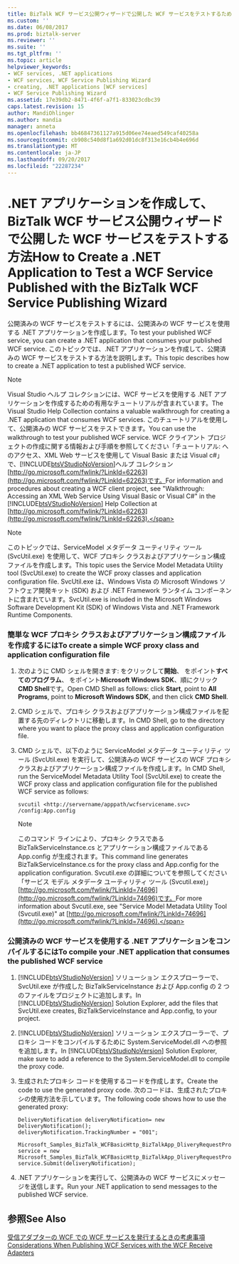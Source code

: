 ```yaml
---
title: BizTalk WCF サービス公開ウィザードで公開した WCF サービスをテストするための .NET アプリケーションを作成する方法 |Microsoft ドキュメント
ms.custom: ''
ms.date: 06/08/2017
ms.prod: biztalk-server
ms.reviewer: ''
ms.suite: ''
ms.tgt_pltfrm: ''
ms.topic: article
helpviewer_keywords:
- WCF services, .NET applications
- WCF services, WCF Service Publishing Wizard
- creating, .NET applications [WCF services]
- WCF Service Publishing Wizard
ms.assetid: 17e39db2-8471-4f6f-a7f1-833023cdbc39
caps.latest.revision: 15
author: MandiOhlinger
ms.author: mandia
manager: anneta
ms.openlocfilehash: bb46847361127a915d06ee74eaed549caf40258a
ms.sourcegitcommit: cb908c540d8f1a692d01dc8f313e16cb4b4e696d
ms.translationtype: MT
ms.contentlocale: ja-JP
ms.lasthandoff: 09/20/2017
ms.locfileid: "22287234"
---
```

# <a name="how-to-create-a-net-application-to-test-a-wcf-service-published-with-the-biztalk-wcf-service-publishing-wizard"></a><span data-ttu-id="e7b8a-102">.NET アプリケーションを作成して、BizTalk WCF サービス公開ウィザードで公開した WCF サービスをテストする方法</span><span class="sxs-lookup"><span data-stu-id="e7b8a-102">How to Create a .NET Application to Test a WCF Service Published with the BizTalk WCF Service Publishing Wizard</span></span>
<span data-ttu-id="e7b8a-103">公開済みの WCF サービスをテストするには、公開済みの WCF サービスを使用する .NET アプリケーションを作成します。</span><span class="sxs-lookup"><span data-stu-id="e7b8a-103">To test your published WCF service, you can create a .NET application that consumes your published WCF service.</span></span> <span data-ttu-id="e7b8a-104">このトピックでは、.NET アプリケーションを作成して、公開済みの WCF サービスをテストする方法を説明します。</span><span class="sxs-lookup"><span data-stu-id="e7b8a-104">This topic describes how to create a .NET application to test a published WCF service.</span></span>  
  
> [!NOTE]
>  <span data-ttu-id="e7b8a-105">Visual Studio ヘルプ コレクションには、WCF サービスを使用する .NET アプリケーションを作成するための有用なチュートリアルが含まれています。</span><span class="sxs-lookup"><span data-stu-id="e7b8a-105">The Visual Studio Help Collection contains a valuable walkthrough for creating a .NET application that consumes WCF services.</span></span> <span data-ttu-id="e7b8a-106">このチュートリアルを使用して、公開済みの WCF サービスをテストできます。</span><span class="sxs-lookup"><span data-stu-id="e7b8a-106">You can use the walkthrough to test your published WCF service.</span></span> <span data-ttu-id="e7b8a-107">WCF クライアント プロジェクトの作成に関する情報および手順を参照してください「チュートリアル: へのアクセス、XML Web サービスを使用して Visual Basic または Visual c#」で、[!INCLUDE[btsVStudioNoVersion](../includes/btsvstudionoversion-md.md)]ヘルプ コレクション[http://go.microsoft.com/fwlink/?LinkId=62263](http://go.microsoft.com/fwlink/?LinkId=62263)です。</span><span class="sxs-lookup"><span data-stu-id="e7b8a-107">For information and procedures about creating a WCF client project, see "Walkthrough: Accessing an XML Web Service Using Visual Basic or Visual C#" in the [!INCLUDE[btsVStudioNoVersion](../includes/btsvstudionoversion-md.md)] Help Collection at [http://go.microsoft.com/fwlink/?LinkId=62263](http://go.microsoft.com/fwlink/?LinkId=62263).</span></span>  
  
> [!NOTE]
>  <span data-ttu-id="e7b8a-108">このトピックでは、ServiceModel メタデータ ユーティリティ ツール (SvcUtil.exe) を使用して、WCF プロキシ クラスおよびアプリケーション構成ファイルを作成します。</span><span class="sxs-lookup"><span data-stu-id="e7b8a-108">This topic uses the Service Model Metadata Utility tool (SvcUtil.exe) to create the WCF proxy classes and application configuration file.</span></span> <span data-ttu-id="e7b8a-109">SvcUtil.exe は、Windows Vista の Microsoft Windows ソフトウェア開発キット (SDK) および .NET Framework ランタイム コンポーネントに含まれています。</span><span class="sxs-lookup"><span data-stu-id="e7b8a-109">SvcUtil.exe is included in the Microsoft Windows Software Development Kit (SDK) of Windows Vista and .NET Framework Runtime Components.</span></span>  
  
### <a name="to-create-a-simple-wcf-proxy-class-and-application-configuration-file"></a><span data-ttu-id="e7b8a-110">簡単な WCF プロキシ クラスおよびアプリケーション構成ファイルを作成するには</span><span class="sxs-lookup"><span data-stu-id="e7b8a-110">To create a simple WCF proxy class and application configuration file</span></span>  
  
1.  <span data-ttu-id="e7b8a-111">次のように CMD シェルを開きます: をクリックして**開始**、 をポイント**すべてのプログラム**、 をポイント**Microsoft Windows SDK**、順にクリック**CMD Shell**です。</span><span class="sxs-lookup"><span data-stu-id="e7b8a-111">Open CMD Shell as follows: click **Start**, point to **All Programs**, point to **Microsoft Windows SDK**, and then click **CMD Shell**.</span></span>  
  
2.  <span data-ttu-id="e7b8a-112">CMD シェルで、プロキシ クラスおよびアプリケーション構成ファイルを配置する先のディレクトリに移動します。</span><span class="sxs-lookup"><span data-stu-id="e7b8a-112">In CMD Shell, go to the directory where you want to place the proxy class and application configuration file.</span></span>  
  
3.  <span data-ttu-id="e7b8a-113">CMD シェルで、以下のように ServiceModel メタデータ ユーティリティ ツール (SvcUtil.exe) を実行して、公開済みの WCF サービスの WCF プロキシ クラスおよびアプリケーション構成ファイルを作成します。</span><span class="sxs-lookup"><span data-stu-id="e7b8a-113">In CMD Shell, run the ServiceModel Metadata Utility Tool (SvcUtil.exe) to create the WCF proxy class and application configuration file for the published WCF service as follows:</span></span>  
  
    ```  
    svcutil <http://servername/apppath/wcfservicename.svc> /config:App.config  
    ```  
  
    > [!NOTE]
    >  <span data-ttu-id="e7b8a-114">このコマンド ラインにより、プロキシ クラスである BizTalkServiceInstance.cs とアプリケーション構成ファイルである App.config が生成されます。</span><span class="sxs-lookup"><span data-stu-id="e7b8a-114">This command line generates BizTalkServiceInstance.cs for the proxy class and App.config for the application configuration.</span></span> <span data-ttu-id="e7b8a-115">Svcutil.exe の詳細についてを参照してください「サービス モデル メタデータ ユーティリティ ツール (Svcutil.exe)」 [http://go.microsoft.com/fwlink/?LinkId=74696](http://go.microsoft.com/fwlink/?LinkId=74696)です。</span><span class="sxs-lookup"><span data-stu-id="e7b8a-115">For more information about Svcutil.exe, see "Service Model Metadata Utility Tool (Svcutil.exe)" at [http://go.microsoft.com/fwlink/?LinkId=74696](http://go.microsoft.com/fwlink/?LinkId=74696).</span></span>  
  
### <a name="to-compile-your-net-application-that-consumes-the-published-wcf-service"></a><span data-ttu-id="e7b8a-116">公開済みの WCF サービスを使用する .NET アプリケーションをコンパイルするには</span><span class="sxs-lookup"><span data-stu-id="e7b8a-116">To compile your .NET application that consumes the published WCF service</span></span>  
  
1.  <span data-ttu-id="e7b8a-117">[!INCLUDE[btsVStudioNoVersion](../includes/btsvstudionoversion-md.md)] ソリューション エクスプローラーで、SvcUtil.exe が作成した BizTalkServiceInstance および App.config の 2 つのファイルをプロジェクトに追加します。</span><span class="sxs-lookup"><span data-stu-id="e7b8a-117">In [!INCLUDE[btsVStudioNoVersion](../includes/btsvstudionoversion-md.md)] Solution Explorer, add the files that SvcUtil.exe creates, BizTalkServiceInstance and App.config, to your project.</span></span>  
  
2.  <span data-ttu-id="e7b8a-118">[!INCLUDE[btsVStudioNoVersion](../includes/btsvstudionoversion-md.md)] ソリューション エクスプローラーで、プロキシ コードをコンパイルするために System.ServiceModel.dll への参照を追加します。</span><span class="sxs-lookup"><span data-stu-id="e7b8a-118">In [!INCLUDE[btsVStudioNoVersion](../includes/btsvstudionoversion-md.md)] Solution Explorer, make sure to add a reference to the System.ServiceModel.dll to compile the proxy code.</span></span>  
  
3.  <span data-ttu-id="e7b8a-119">生成されたプロキシ コードを使用するコードを作成します。</span><span class="sxs-lookup"><span data-stu-id="e7b8a-119">Create the code to use the generated proxy code.</span></span> <span data-ttu-id="e7b8a-120">次のコードは、生成されたプロキシの使用方法を示しています。</span><span class="sxs-lookup"><span data-stu-id="e7b8a-120">The following code shows how to use the generated proxy:</span></span>  
  
    ```  
    DeliveryNotification deliveryNotification= new DeliveryNotification();  
    deliveryNotification.TrackingNumber = "001";  
                Microsoft_Samples_BizTalk_WCFBasicHttp_BizTalkApp_DliveryRequestProcess_DeliveryNotificatonReceivePortClient service = new Microsoft_Samples_BizTalk_WCFBasicHttp_BizTalkApp_DliveryRequestProcess_DeliveryNotificatonReceivePortClient("BasicHttpBinding_ITwoWayAsyncVoid");  
    service.Submit(deliveryNotification);  
    ```  
  
4.  <span data-ttu-id="e7b8a-121">.NET アプリケーションを実行して、公開済みの WCF サービスにメッセージを送信します。</span><span class="sxs-lookup"><span data-stu-id="e7b8a-121">Run your .NET application to send messages to the published WCF service.</span></span>  
  
## <a name="see-also"></a><span data-ttu-id="e7b8a-122">参照</span><span class="sxs-lookup"><span data-stu-id="e7b8a-122">See Also</span></span>  
 [<span data-ttu-id="e7b8a-123">受信アダプターの WCF での WCF サービスを発行するときの考慮事項</span><span class="sxs-lookup"><span data-stu-id="e7b8a-123">Considerations When Publishing WCF Services with the WCF Receive Adapters</span></span>](../core/considerations-when-publishing-wcf-services-with-the-wcf-receive-adapters.md)